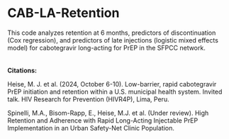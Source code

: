 # CAB-LA-Retention

This code analyzes retention at 6 months, predictors of discontinuation (Cox regression), and predictors of late injections (logistic mixed effects model) for cabotegravir long-acting for PrEP in the SFPCC network.
<br/>
<br/>
<br/>
**Citations:**

Heise, M. J. et al. (2024, October 6-10). Low-barrier, rapid cabotegravir PrEP initiation and retention within a U.S. municipal health system. Invited talk. HIV Research for Prevention (HIVR4P), Lima, Peru.

Spinelli, M.A., Bisom-Rapp, E., Heise, M.J. et al. (Under review). High Retention and Adherence with Rapid Long-Acting Injectable PrEP Implementation in an Urban Safety-Net Clinic Population.
